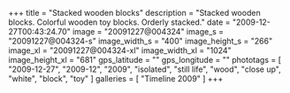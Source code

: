 +++
title = "Stacked wooden blocks"
description = "Stacked wooden blocks. Colorful wooden toy blocks. Orderly stacked."
date = "2009-12-27T00:43:24.70"
image = "20091227@004324"
image_s = "20091227@004324-s"
image_width_s = "400"
image_height_s = "266"
image_xl = "20091227@004324-xl"
image_width_xl = "1024"
image_height_xl = "681"
gps_latitude = ""
gps_longitude = ""
phototags = [ "2009-12-27", "2009-12", "2009", "isolated", "still life", "wood", "close up", "white", "block", "toy" ]
galleries = [ "Timeline 2009" ]
+++
